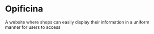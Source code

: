 # Opificina

A website where shops can easily display their information in a uniform manner for
users to access
